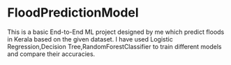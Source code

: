 # FloodPredictionModel
This is a basic End-to-End ML project designed by me which predict floods in Kerala based on the given dataset. I have used Logistic Regression,Decision Tree,RandomForestClassifier to train different models and compare their accuracies.
